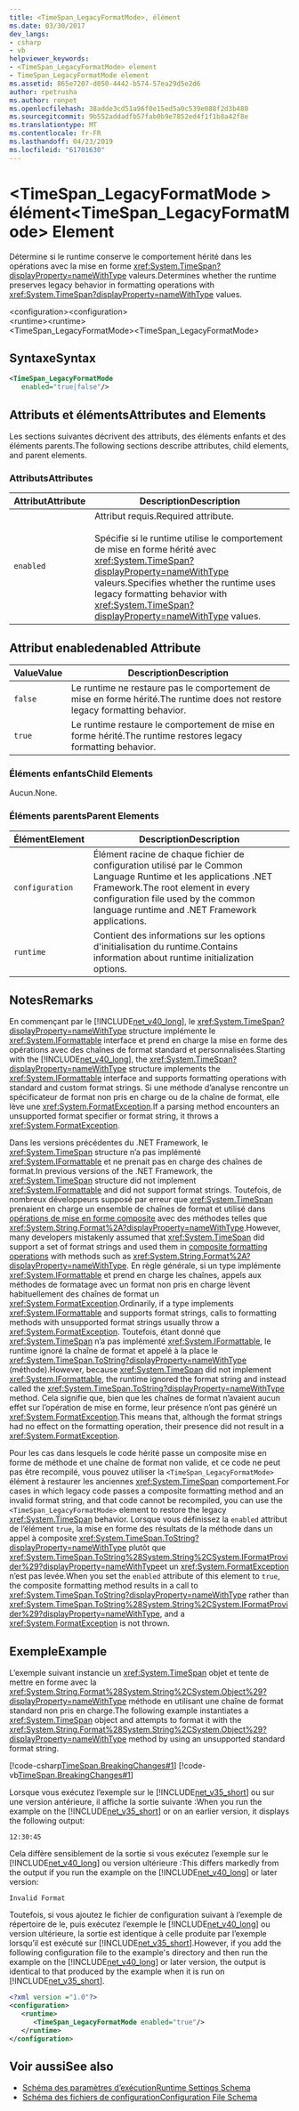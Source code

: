 ```yaml
---
title: <TimeSpan_LegacyFormatMode>, élément
ms.date: 03/30/2017
dev_langs:
- csharp
- vb
helpviewer_keywords:
- <TimeSpan_LegacyFormatMode> element
- TimeSpan_LegacyFormatMode element
ms.assetid: 865e7207-d050-4442-b574-57ea29d5e2d6
author: rpetrusha
ms.author: ronpet
ms.openlocfilehash: 38adde3cd51a96f0e15ed5a0c539e088f2d3b480
ms.sourcegitcommit: 9b552addadfb57fab0b9e7852ed4f1f1b8a42f8e
ms.translationtype: MT
ms.contentlocale: fr-FR
ms.lasthandoff: 04/23/2019
ms.locfileid: "61701630"
---
```

# <a name="timespanlegacyformatmode-element"></a><span data-ttu-id="7d850-102">\<TimeSpan_LegacyFormatMode > élément</span><span class="sxs-lookup"><span data-stu-id="7d850-102">\<TimeSpan_LegacyFormatMode> Element</span></span>
<span data-ttu-id="7d850-103">Détermine si le runtime conserve le comportement hérité dans les opérations avec la mise en forme <xref:System.TimeSpan?displayProperty=nameWithType> valeurs.</span><span class="sxs-lookup"><span data-stu-id="7d850-103">Determines whether the runtime preserves legacy behavior in formatting operations with <xref:System.TimeSpan?displayProperty=nameWithType> values.</span></span>  
  
 <span data-ttu-id="7d850-104">\<configuration></span><span class="sxs-lookup"><span data-stu-id="7d850-104">\<configuration></span></span>  
<span data-ttu-id="7d850-105">\<runtime></span><span class="sxs-lookup"><span data-stu-id="7d850-105">\<runtime></span></span>  
<span data-ttu-id="7d850-106"><TimeSpan_LegacyFormatMode></span><span class="sxs-lookup"><span data-stu-id="7d850-106"><TimeSpan_LegacyFormatMode></span></span>  
  
## <a name="syntax"></a><span data-ttu-id="7d850-107">Syntaxe</span><span class="sxs-lookup"><span data-stu-id="7d850-107">Syntax</span></span>  
  
```xml  
<TimeSpan_LegacyFormatMode    
   enabled="true|false"/>  
```  
  
## <a name="attributes-and-elements"></a><span data-ttu-id="7d850-108">Attributs et éléments</span><span class="sxs-lookup"><span data-stu-id="7d850-108">Attributes and Elements</span></span>  
 <span data-ttu-id="7d850-109">Les sections suivantes décrivent des attributs, des éléments enfants et des éléments parents.</span><span class="sxs-lookup"><span data-stu-id="7d850-109">The following sections describe attributes, child elements, and parent elements.</span></span>  
  
### <a name="attributes"></a><span data-ttu-id="7d850-110">Attributs</span><span class="sxs-lookup"><span data-stu-id="7d850-110">Attributes</span></span>  
  
|<span data-ttu-id="7d850-111">Attribut</span><span class="sxs-lookup"><span data-stu-id="7d850-111">Attribute</span></span>|<span data-ttu-id="7d850-112">Description</span><span class="sxs-lookup"><span data-stu-id="7d850-112">Description</span></span>|  
|---------------|-----------------|  
|`enabled`|<span data-ttu-id="7d850-113">Attribut requis.</span><span class="sxs-lookup"><span data-stu-id="7d850-113">Required attribute.</span></span><br /><br /> <span data-ttu-id="7d850-114">Spécifie si le runtime utilise le comportement de mise en forme hérité avec <xref:System.TimeSpan?displayProperty=nameWithType> valeurs.</span><span class="sxs-lookup"><span data-stu-id="7d850-114">Specifies whether the runtime uses legacy formatting behavior with <xref:System.TimeSpan?displayProperty=nameWithType> values.</span></span>|  
  
## <a name="enabled-attribute"></a><span data-ttu-id="7d850-115">Attribut enabled</span><span class="sxs-lookup"><span data-stu-id="7d850-115">enabled Attribute</span></span>  
  
|<span data-ttu-id="7d850-116">Value</span><span class="sxs-lookup"><span data-stu-id="7d850-116">Value</span></span>|<span data-ttu-id="7d850-117">Description</span><span class="sxs-lookup"><span data-stu-id="7d850-117">Description</span></span>|  
|-----------|-----------------|  
|`false`|<span data-ttu-id="7d850-118">Le runtime ne restaure pas le comportement de mise en forme hérité.</span><span class="sxs-lookup"><span data-stu-id="7d850-118">The runtime does not restore legacy formatting behavior.</span></span>|  
|`true`|<span data-ttu-id="7d850-119">Le runtime restaure le comportement de mise en forme hérité.</span><span class="sxs-lookup"><span data-stu-id="7d850-119">The runtime restores legacy formatting behavior.</span></span>|  
  
### <a name="child-elements"></a><span data-ttu-id="7d850-120">Éléments enfants</span><span class="sxs-lookup"><span data-stu-id="7d850-120">Child Elements</span></span>  
 <span data-ttu-id="7d850-121">Aucun.</span><span class="sxs-lookup"><span data-stu-id="7d850-121">None.</span></span>  
  
### <a name="parent-elements"></a><span data-ttu-id="7d850-122">Éléments parents</span><span class="sxs-lookup"><span data-stu-id="7d850-122">Parent Elements</span></span>  
  
|<span data-ttu-id="7d850-123">Élément</span><span class="sxs-lookup"><span data-stu-id="7d850-123">Element</span></span>|<span data-ttu-id="7d850-124">Description</span><span class="sxs-lookup"><span data-stu-id="7d850-124">Description</span></span>|  
|-------------|-----------------|  
|`configuration`|<span data-ttu-id="7d850-125">Élément racine de chaque fichier de configuration utilisé par le Common Language Runtime et les applications .NET Framework.</span><span class="sxs-lookup"><span data-stu-id="7d850-125">The root element in every configuration file used by the common language runtime and .NET Framework applications.</span></span>|  
|`runtime`|<span data-ttu-id="7d850-126">Contient des informations sur les options d'initialisation du runtime.</span><span class="sxs-lookup"><span data-stu-id="7d850-126">Contains information about runtime initialization options.</span></span>|  
  
## <a name="remarks"></a><span data-ttu-id="7d850-127">Notes</span><span class="sxs-lookup"><span data-stu-id="7d850-127">Remarks</span></span>  
 <span data-ttu-id="7d850-128">En commençant par le [!INCLUDE[net_v40_long](../../../../../includes/net-v40-long-md.md)], le <xref:System.TimeSpan?displayProperty=nameWithType> structure implémente le <xref:System.IFormattable> interface et prend en charge la mise en forme des opérations avec des chaînes de format standard et personnalisées.</span><span class="sxs-lookup"><span data-stu-id="7d850-128">Starting with the [!INCLUDE[net_v40_long](../../../../../includes/net-v40-long-md.md)], the <xref:System.TimeSpan?displayProperty=nameWithType> structure implements the <xref:System.IFormattable> interface and supports formatting operations with standard and custom format strings.</span></span> <span data-ttu-id="7d850-129">Si une méthode d’analyse rencontre un spécificateur de format non pris en charge ou de la chaîne de format, elle lève une <xref:System.FormatException>.</span><span class="sxs-lookup"><span data-stu-id="7d850-129">If a parsing method encounters an unsupported format specifier or format string, it throws a <xref:System.FormatException>.</span></span>  
  
 <span data-ttu-id="7d850-130">Dans les versions précédentes du .NET Framework, le <xref:System.TimeSpan> structure n’a pas implémenté <xref:System.IFormattable> et ne prenait pas en charge des chaînes de format.</span><span class="sxs-lookup"><span data-stu-id="7d850-130">In previous versions of the .NET Framework, the <xref:System.TimeSpan> structure did not implement <xref:System.IFormattable> and did not support format strings.</span></span> <span data-ttu-id="7d850-131">Toutefois, de nombreux développeurs supposé par erreur que <xref:System.TimeSpan> prenaient en charge un ensemble de chaînes de format et utilisé dans [opérations de mise en forme composite](../../../../../docs/standard/base-types/composite-formatting.md) avec des méthodes telles que <xref:System.String.Format%2A?displayProperty=nameWithType>.</span><span class="sxs-lookup"><span data-stu-id="7d850-131">However, many developers mistakenly assumed that <xref:System.TimeSpan> did support a set of format strings and used them in [composite formatting operations](../../../../../docs/standard/base-types/composite-formatting.md) with methods such as <xref:System.String.Format%2A?displayProperty=nameWithType>.</span></span> <span data-ttu-id="7d850-132">En règle générale, si un type implémente <xref:System.IFormattable> et prend en charge les chaînes, appels aux méthodes de formatage avec un format non pris en charge lèvent habituellement des chaînes de format un <xref:System.FormatException>.</span><span class="sxs-lookup"><span data-stu-id="7d850-132">Ordinarily, if a type implements <xref:System.IFormattable> and supports format strings, calls to formatting methods with unsupported format strings usually throw a <xref:System.FormatException>.</span></span> <span data-ttu-id="7d850-133">Toutefois, étant donné que <xref:System.TimeSpan> n’a pas implémenté <xref:System.IFormattable>, le runtime ignoré la chaîne de format et appelé à la place le <xref:System.TimeSpan.ToString?displayProperty=nameWithType> (méthode).</span><span class="sxs-lookup"><span data-stu-id="7d850-133">However, because <xref:System.TimeSpan> did not implement <xref:System.IFormattable>, the runtime ignored the format string and instead called the <xref:System.TimeSpan.ToString?displayProperty=nameWithType> method.</span></span> <span data-ttu-id="7d850-134">Cela signifie que, bien que les chaînes de format n’avaient aucun effet sur l’opération de mise en forme, leur présence n’ont pas généré un <xref:System.FormatException>.</span><span class="sxs-lookup"><span data-stu-id="7d850-134">This means that, although the format strings had no effect on the formatting operation, their presence did not result in a <xref:System.FormatException>.</span></span>  
  
 <span data-ttu-id="7d850-135">Pour les cas dans lesquels le code hérité passe un composite mise en forme de méthode et une chaîne de format non valide, et ce code ne peut pas être recompilé, vous pouvez utiliser la `<TimeSpan_LegacyFormatMode>` élément à restaurer les anciennes <xref:System.TimeSpan> comportement.</span><span class="sxs-lookup"><span data-stu-id="7d850-135">For cases in which legacy code passes a composite formatting method and an invalid format string, and that code cannot be recompiled, you can use the `<TimeSpan_LegacyFormatMode>` element to restore the legacy <xref:System.TimeSpan> behavior.</span></span> <span data-ttu-id="7d850-136">Lorsque vous définissez la `enabled` attribut de l’élément `true`, la mise en forme des résultats de la méthode dans un appel à composite <xref:System.TimeSpan.ToString?displayProperty=nameWithType> plutôt que <xref:System.TimeSpan.ToString%28System.String%2CSystem.IFormatProvider%29?displayProperty=nameWithType>et un <xref:System.FormatException> n’est pas levée.</span><span class="sxs-lookup"><span data-stu-id="7d850-136">When you set the `enabled` attribute of this element to `true`, the composite formatting method results in a call to <xref:System.TimeSpan.ToString?displayProperty=nameWithType> rather than <xref:System.TimeSpan.ToString%28System.String%2CSystem.IFormatProvider%29?displayProperty=nameWithType>, and a <xref:System.FormatException> is not thrown.</span></span>  
  
## <a name="example"></a><span data-ttu-id="7d850-137">Exemple</span><span class="sxs-lookup"><span data-stu-id="7d850-137">Example</span></span>  
 <span data-ttu-id="7d850-138">L’exemple suivant instancie un <xref:System.TimeSpan> objet et tente de mettre en forme avec la <xref:System.String.Format%28System.String%2CSystem.Object%29?displayProperty=nameWithType> méthode en utilisant une chaîne de format standard non pris en charge.</span><span class="sxs-lookup"><span data-stu-id="7d850-138">The following example instantiates a <xref:System.TimeSpan> object and attempts to format it with the <xref:System.String.Format%28System.String%2CSystem.Object%29?displayProperty=nameWithType> method by using an unsupported standard format string.</span></span>  
  
 [!code-csharp[TimeSpan.BreakingChanges#1](../../../../../samples/snippets/csharp/VS_Snippets_CLR/timespan.breakingchanges/cs/legacyformatmode1.cs#1)]
 [!code-vb[TimeSpan.BreakingChanges#1](../../../../../samples/snippets/visualbasic/VS_Snippets_CLR/timespan.breakingchanges/vb/legacyformatmode1.vb#1)]  
  
 <span data-ttu-id="7d850-139">Lorsque vous exécutez l’exemple sur le [!INCLUDE[net_v35_short](../../../../../includes/net-v35-short-md.md)] ou sur une version antérieure, il affiche la sortie suivante :</span><span class="sxs-lookup"><span data-stu-id="7d850-139">When you run the example on the [!INCLUDE[net_v35_short](../../../../../includes/net-v35-short-md.md)] or on an earlier version, it displays the following output:</span></span>  
  
```  
12:30:45  
```  
  
 <span data-ttu-id="7d850-140">Cela diffère sensiblement de la sortie si vous exécutez l’exemple sur le [!INCLUDE[net_v40_long](../../../../../includes/net-v40-long-md.md)] ou version ultérieure :</span><span class="sxs-lookup"><span data-stu-id="7d850-140">This differs markedly from the output if you run the example on the [!INCLUDE[net_v40_long](../../../../../includes/net-v40-long-md.md)] or later version:</span></span>  
  
```  
Invalid Format  
```  
  
 <span data-ttu-id="7d850-141">Toutefois, si vous ajoutez le fichier de configuration suivant à l’exemple de répertoire de le, puis exécutez l’exemple le [!INCLUDE[net_v40_long](../../../../../includes/net-v40-long-md.md)] ou version ultérieure, la sortie est identique à celle produite par l’exemple lorsqu’il est exécuté sur [!INCLUDE[net_v35_short](../../../../../includes/net-v35-short-md.md)].</span><span class="sxs-lookup"><span data-stu-id="7d850-141">However, if you add the following configuration file to the example's directory and then run the example on the [!INCLUDE[net_v40_long](../../../../../includes/net-v40-long-md.md)] or later version, the output is identical to that produced by the example when it is run on [!INCLUDE[net_v35_short](../../../../../includes/net-v35-short-md.md)].</span></span>  
  
```xml  
<?xml version ="1.0"?>  
<configuration>  
   <runtime>  
      <TimeSpan_LegacyFormatMode enabled="true"/>  
   </runtime>  
</configuration>  
```  
  
## <a name="see-also"></a><span data-ttu-id="7d850-142">Voir aussi</span><span class="sxs-lookup"><span data-stu-id="7d850-142">See also</span></span>

- [<span data-ttu-id="7d850-143">Schéma des paramètres d’exécution</span><span class="sxs-lookup"><span data-stu-id="7d850-143">Runtime Settings Schema</span></span>](../../../../../docs/framework/configure-apps/file-schema/runtime/index.md)
- [<span data-ttu-id="7d850-144">Schéma des fichiers de configuration</span><span class="sxs-lookup"><span data-stu-id="7d850-144">Configuration File Schema</span></span>](../../../../../docs/framework/configure-apps/file-schema/index.md)
